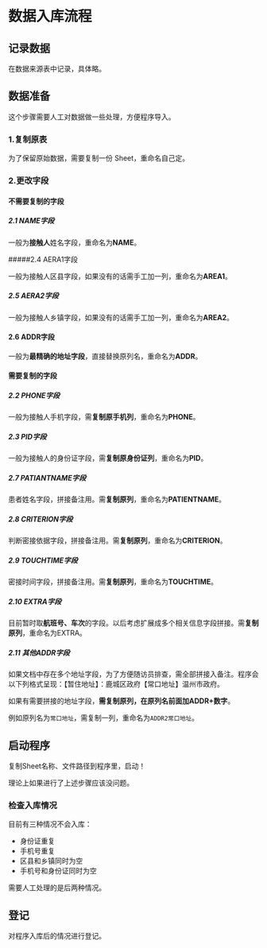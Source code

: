 # 数据入库流程

## 记录数据

在数据来源表中记录，具体略。



## 数据准备

这个步骤需要人工对数据做一些处理，方便程序导入。


### 1.复制原表

为了保留原始数据，需要复制一份 Sheet，重命名自己定。

### 2.更改字段

#### 不需要复制的字段

##### 2.1 NAME字段

一般为**接触人**姓名字段，重命名为**NAME**。

#####2.4 AERA1字段

一般为接触人区县字段，如果没有的话需手工加一列，重命名为**AREA1**。

##### 2.5 AERA2字段

一般为接触人乡镇字段，如果没有的话需手工加一列，重命名为**AREA2**。


#### 2.6 ADDR字段

一般为**最精确的地址字段**，直接替换原列名，重命名为**ADDR**。

#### 需要复制的字段

##### 2.2 PHONE字段

一般为接触人手机字段，需**复制原手机列**，重命名为**PHONE**。

##### 2.3 PID字段

一般为接触人的身份证字段，需**复制原身份证列**，重命名为**PID**。


##### 2.7 PATIANTNAME字段

患者姓名字段，拼接备注用。需**复制原列**，重命名为**PATIENTNAME**。

##### 2.8 CRITERION字段

判断密接依据字段，拼接备注用。需**复制原列**，重命名为**CRITERION**。

##### 2.9 TOUCHTIME字段

密接时间字段，拼接备注用。需**复制原列**，重命名为**TOUCHTIME**。

##### 2.10 EXTRA字段

目前暂时取**航班号、车次**的字段。以后考虑扩展成多个相关信息字段拼接。需**复制原列**，重命名为EXTRA。



##### 2.11 其他ADDR字段

如果文档中存在多个地址字段，为了方便随访员排查，需全部拼接入备注。程序会以下列格式呈现：【暂住地址】：鹿城区政府【常口地址】温州市政府。

如果有需要拼接的地址字段，**需复制原列，在原列名前面加ADDR+数字**。

例如原列名为`常口地址`，需复制一列，重命名为`ADDR2常口地址`。



## 启动程序

复制Sheet名称、文件路径到程序里，启动！

理论上如果进行了上述步骤应该没问题。

### 检查入库情况

目前有三种情况不会入库：

- 身份证重复
- 手机号重复
- 区县和乡镇同时为空
- 手机号和身份证同时为空

需要人工处理的是后两种情况。

## 登记

对程序入库后的情况进行登记。